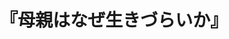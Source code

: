 ---
title: "『母親はなぜ生きづらいか』"
description: "日本の「母親中心」の子育ての歴史をたどる。「子育て」要求の声が確実に強まっている。「少子化解消のために子どもを産む」「出産後は仕事に復帰」など両立不可能な期待に燃え尽きていく母親へのメッセージ。"
date: 
shorttitle: ""
authors: ['']
publishDate: ""
ENTRYTYPE: "基礎演習テキスト100"
series:
- 早稲田大学必修基礎演習テキスト100(2020年度)
tags: 
- 
category: 
- 
# publisher: "Self-Published"
image: 
pinned : true
draft: false
hideToc: false
enableToc: true
enableTocContent: false
copyright: "All rights reserved"
---